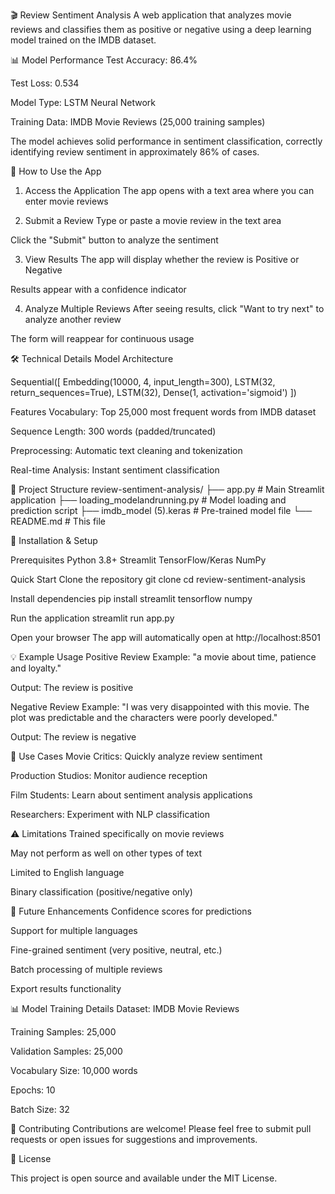🎬 Review Sentiment Analysis
A web application that analyzes movie reviews and classifies them as positive or negative using a deep learning model trained on the IMDB dataset.


📊 Model Performance
Test Accuracy: 86.4%

Test Loss: 0.534

Model Type: LSTM Neural Network

Training Data: IMDB Movie Reviews (25,000 training samples)

The model achieves solid performance in sentiment classification, correctly identifying review sentiment in approximately 86% of cases.



🚀 How to Use the App
1. Access the Application
The app opens with a text area where you can enter movie reviews

2. Submit a Review
Type or paste a movie review in the text area

Click the "Submit" button to analyze the sentiment

3. View Results
The app will display whether the review is Positive or Negative

Results appear with a confidence indicator

4. Analyze Multiple Reviews
After seeing results, click "Want to try next" to analyze another review

The form will reappear for continuous usage


🛠️ Technical Details
Model Architecture

Sequential([
    Embedding(10000, 4, input_length=300),
    LSTM(32, return_sequences=True),
    LSTM(32),
    Dense(1, activation='sigmoid')
])

Features
Vocabulary: Top 25,000 most frequent words from IMDB dataset

Sequence Length: 300 words (padded/truncated)

Preprocessing: Automatic text cleaning and tokenization

Real-time Analysis: Instant sentiment classification



📁 Project Structure
review-sentiment-analysis/
├── app.py                 # Main Streamlit application
├── loading_modelandrunning.py  # Model loading and prediction script
├── imdb_model (5).keras   # Pre-trained model file
└── README.md             # This file

🔧 Installation & Setup

Prerequisites
Python 3.8+
Streamlit
TensorFlow/Keras
NumPy

Quick Start
Clone the repository
git clone <repository-url>
cd review-sentiment-analysis

Install dependencies
pip install streamlit tensorflow numpy

Run the application
streamlit run app.py

Open your browser
The app will automatically open at http://localhost:8501

💡 Example Usage
Positive Review Example:
"a movie about time, patience and loyalty."

Output: The review is positive

Negative Review Example:
"I was very disappointed with this movie. The plot was predictable and the characters were poorly developed."

Output: The review is negative

🎯 Use Cases
Movie Critics: Quickly analyze review sentiment

Production Studios: Monitor audience reception

Film Students: Learn about sentiment analysis applications

Researchers: Experiment with NLP classification

⚠️ Limitations
Trained specifically on movie reviews

May not perform as well on other types of text

Limited to English language

Binary classification (positive/negative only)

🔮 Future Enhancements
Confidence scores for predictions

Support for multiple languages

Fine-grained sentiment (very positive, neutral, etc.)

Batch processing of multiple reviews

Export results functionality

📊 Model Training Details
Dataset: IMDB Movie Reviews

Training Samples: 25,000

Validation Samples: 25,000

Vocabulary Size: 10,000 words

Epochs: 10

Batch Size: 32

🤝 Contributing
Contributions are welcome! Please feel free to submit pull requests or open issues for suggestions and improvements.

📄 License

This project is open source and available under the MIT License.
